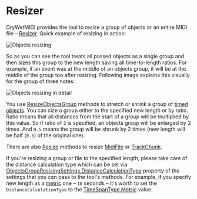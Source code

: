﻿---
uid: a_resizer
---

# Resizer

DryWetMIDI provides the tool to resize a group of objects or an entire MIDI file – [Resizer](xref:Melanchall.DryWetMidi.Tools.Resizer). Quick example of resizing in action:

![Objects resizing](images/Resizer/ResizeObjectsGroup.png)

So as you can see the tool treats all passed objects as a single group and then sizes this group to the new length saving all time-to-length ratios. For example, if an event was at the middle of an objects group, it will be at the middle of the group too after resizing. Following image explains this visually for the group of three notes:

![Objects resizing in detail](images/Resizer/ResizeObjectsGroup-Details.png)

You use [ResizeObjectsGroup](xref:Melanchall.DryWetMidi.Tools.Resizer.ResizeObjectsGroup*) methods to stretch or shrink a group of [timed objects](xref:Melanchall.DryWetMidi.Interaction.ITimedObject). You can size a group either to the specified new length or by ratio. Ratio means that all distances from the start of a group will be multiplied by this value. So if ratio of `2` is specified, an objects group will be enlarged by 2 times. And `0.5` means the group will be shrunk by 2 times (new length will be half (`0.5`) of the original one).

There are also [Resize](xref:Melanchall.DryWetMidi.Tools.Resizer.Resize*) methods to resize [MidiFile](xref:Melanchall.DryWetMidi.Core.MidiFile) or [TrackChunk](xref:Melanchall.DryWetMidi.Core.TrackChunk).

If you're resizing a group or file to the specified length, please take care of the distance calculation type which can be set via [ObjectsGroupResizingSettings.DistanceCalculationType](xref:Melanchall.DryWetMidi.Tools.ObjectsGroupResizingSettings.DistanceCalculationType) property of the settings that you can pass to the tool's methods. For example, if you specify new length as a [metric](xref:a_time_length#metric) one – `10` seconds – it's worth to set the `DistanceCalculationType` to the [TimeSpanType.Metric](xref:Melanchall.DryWetMidi.Interaction.TimeSpanType.Metric) value.
